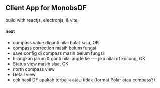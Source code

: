 ## Client App for MonobsDF

build with reactjs, electronjs, & vite

#### next

- compass value diganti nilai bulat saja, OK
- compass correction masih belum fungsi
- save config di compass masih belum fungsi
- hilangkan jarum & ganti nilai angle ke --- jika nilai df kosong, OK
- Status view masih sisa, OK
- north compass view
- Detail view
- cek hasil DF apakah terbalik atau tidak (format Polar atau compass?)
